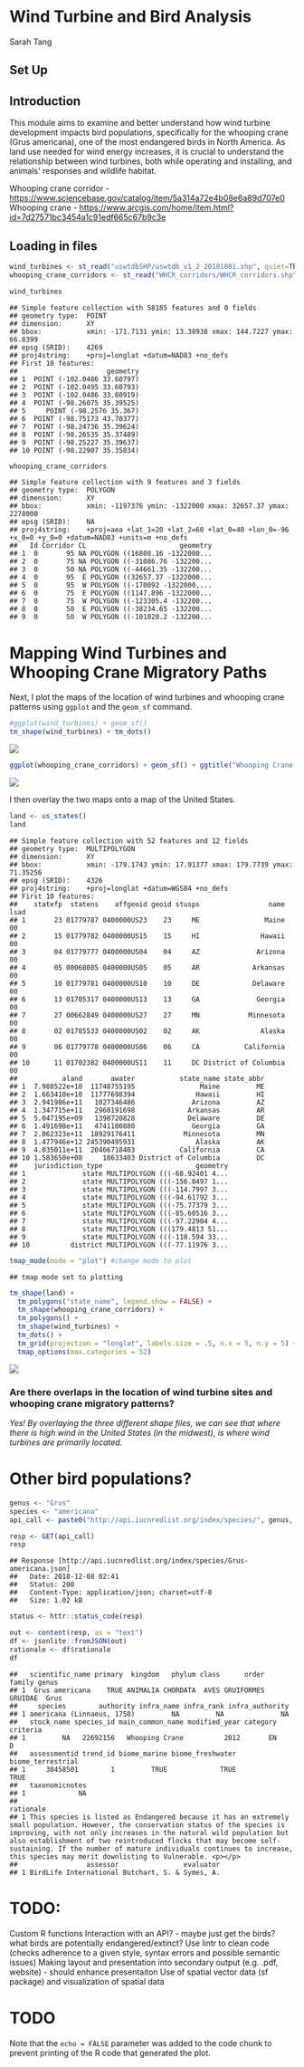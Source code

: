 Wind Turbine and Bird Analysis
================
Sarah Tang

Set Up
------

Introduction
------------

This module aims to examine and better understand how wind turbine development impacts bird populations, specifically for the whooping crane (Grus americana), one of the most endangered birds in North America. As land use needed for wind energy increases, it is crucial to understand the relationship between wind turbines, both while operating and installing, and animals' responses and wildlife habitat.

Whooping crane corridor - <https://www.sciencebase.gov/catalog/item/5a314a72e4b08e6a89d707e0> Whooping crane - <https://www.arcgis.com/home/item.html?id=7d27571bc3454a1c91edf665c67b9c3e>

Loading in files
----------------

``` r
wind_turbines <- st_read("uswtdbSHP/uswtdb_v1_2_20181001.shp", quiet=TRUE)
whooping_crane_corridors <- st_read("WHCR_corridors/WHCR_corridors.shp", quiet=TRUE)

wind_turbines
```

    ## Simple feature collection with 58185 features and 0 fields
    ## geometry type:  POINT
    ## dimension:      XY
    ## bbox:           xmin: -171.7131 ymin: 13.38938 xmax: 144.7227 ymax: 66.8399
    ## epsg (SRID):    4269
    ## proj4string:    +proj=longlat +datum=NAD83 +no_defs
    ## First 10 features:
    ##                      geometry
    ## 1  POINT (-102.0486 33.60797)
    ## 2  POINT (-102.0495 33.60793)
    ## 3  POINT (-102.0486 33.60919)
    ## 4  POINT (-98.26075 35.39525)
    ## 5     POINT (-98.2576 35.367)
    ## 6  POINT (-98.75173 43.70377)
    ## 7  POINT (-98.24736 35.39624)
    ## 8  POINT (-98.26535 35.37489)
    ## 9  POINT (-98.25227 35.39637)
    ## 10 POINT (-98.22907 35.35834)

``` r
whooping_crane_corridors
```

    ## Simple feature collection with 9 features and 3 fields
    ## geometry type:  POLYGON
    ## dimension:      XY
    ## bbox:           xmin: -1197376 ymin: -1322000 xmax: 32657.37 ymax: 2278000
    ## epsg (SRID):    NA
    ## proj4string:    +proj=aea +lat_1=20 +lat_2=60 +lat_0=40 +lon_0=-96 +x_0=0 +y_0=0 +datum=NAD83 +units=m +no_defs
    ##   Id Corridor CL                       geometry
    ## 1  0       95 NA POLYGON ((16808.16 -1322000...
    ## 2  0       75 NA POLYGON ((-31086.76 -132200...
    ## 3  0       50 NA POLYGON ((-44661.35 -132200...
    ## 4  0       95  E POLYGON ((32657.37 -1322000...
    ## 5  0       95  W POLYGON ((-170092 -1322000,...
    ## 6  0       75  E POLYGON ((1147.896 -1322000...
    ## 7  0       75  W POLYGON ((-123305.4 -132200...
    ## 8  0       50  E POLYGON ((-38234.65 -132200...
    ## 9  0       50  W POLYGON ((-101020.2 -132200...

Mapping Wind Turbines and Whooping Crane Migratory Paths
========================================================

Next, I plot the maps of the location of wind turbines and whooping crane patterns using `ggplot` and the `geom_sf` command.

``` r
#ggplot(wind_turbines) + geom_sf()
tm_shape(wind_turbines) + tm_dots()
```

![](analysis_files/figure-markdown_github/unnamed-chunk-3-1.png)

``` r
ggplot(whooping_crane_corridors) + geom_sf() + ggtitle("Whooping Crane Migration Corridor")
```

![](analysis_files/figure-markdown_github/unnamed-chunk-4-1.png)

I then overlay the two maps onto a map of the United States.

``` r
land <- us_states()
land
```

    ## Simple feature collection with 52 features and 12 fields
    ## geometry type:  MULTIPOLYGON
    ## dimension:      XY
    ## bbox:           xmin: -179.1743 ymin: 17.91377 xmax: 179.7739 ymax: 71.35256
    ## epsg (SRID):    4326
    ## proj4string:    +proj=longlat +datum=WGS84 +no_defs
    ## First 10 features:
    ##    statefp  statens    affgeoid geoid stusps                 name lsad
    ## 1       23 01779787 0400000US23    23     ME                Maine   00
    ## 2       15 01779782 0400000US15    15     HI               Hawaii   00
    ## 3       04 01779777 0400000US04    04     AZ              Arizona   00
    ## 4       05 00068085 0400000US05    05     AR             Arkansas   00
    ## 5       10 01779781 0400000US10    10     DE             Delaware   00
    ## 6       13 01705317 0400000US13    13     GA              Georgia   00
    ## 7       27 00662849 0400000US27    27     MN            Minnesota   00
    ## 8       02 01785533 0400000US02    02     AK               Alaska   00
    ## 9       06 01779778 0400000US06    06     CA           California   00
    ## 10      11 01702382 0400000US11    11     DC District of Columbia   00
    ##           aland       awater           state_name state_abbr
    ## 1  7.988522e+10  11748755195                Maine         ME
    ## 2  1.663410e+10  11777698394               Hawaii         HI
    ## 3  2.941986e+11   1027346486              Arizona         AZ
    ## 4  1.347715e+11   2960191698             Arkansas         AR
    ## 5  5.047195e+09   1398720828             Delaware         DE
    ## 6  1.491698e+11   4741100880              Georgia         GA
    ## 7  2.062323e+11  18929176411            Minnesota         MN
    ## 8  1.477946e+12 245390495931               Alaska         AK
    ## 9  4.035011e+11  20466718403           California         CA
    ## 10 1.583650e+08     18633403 District of Columbia         DC
    ##    jurisdiction_type                       geometry
    ## 1              state MULTIPOLYGON (((-68.92401 4...
    ## 2              state MULTIPOLYGON (((-156.0497 1...
    ## 3              state MULTIPOLYGON (((-114.7997 3...
    ## 4              state MULTIPOLYGON (((-94.61792 3...
    ## 5              state MULTIPOLYGON (((-75.77379 3...
    ## 6              state MULTIPOLYGON (((-85.60516 3...
    ## 7              state MULTIPOLYGON (((-97.22904 4...
    ## 8              state MULTIPOLYGON (((179.4813 51...
    ## 9              state MULTIPOLYGON (((-118.594 33...
    ## 10          district MULTIPOLYGON (((-77.11976 3...

``` r
tmap_mode(mode = "plot") #change mode to plot
```

    ## tmap mode set to plotting

``` r
tm_shape(land) +
  tm_polygons("state_name", legend.show = FALSE) +
  tm_shape(whooping_crane_corridors) +
  tm_polygons() +
  tm_shape(wind_turbines) +
  tm_dots() +
  tm_grid(projection = "longlat", labels.size = .5, n.x = 5, n.y = 5) +
  tmap_options(max.categories = 52)
```

![](analysis_files/figure-markdown_github/unnamed-chunk-5-1.png)

### Are there overlaps in the location of wind turbine sites and whooping crane migratory patterns?

*Yes! By overlaying the three different shape files, we can see that where there is high wind in the United States (in the midwest), is where wind turbines are primarily located.*

Other bird populations?
=======================

``` r
genus <- "Grus"
species <- "americana"
api_call <- paste0("http://api.iucnredlist.org/index/species/", genus, "-", species, ".json")

resp <- GET(api_call)
resp
```

    ## Response [http://api.iucnredlist.org/index/species/Grus-americana.json]
    ##   Date: 2018-12-08 02:41
    ##   Status: 200
    ##   Content-Type: application/json; charset=utf-8
    ##   Size: 1.02 kB

``` r
status <- httr::status_code(resp)

out <- content(resp, as = "text")
df <- jsonlite::fromJSON(out)
rationale <- df$rationale
df
```

    ##   scientific_name primary  kingdom   phylum class      order  family genus
    ## 1  Grus americana    TRUE ANIMALIA CHORDATA  AVES GRUIFORMES GRUIDAE  Grus
    ##     species        authority infra_name infra_rank infra_authority
    ## 1 americana (Linnaeus, 1758)         NA         NA              NA
    ##   stock_name species_id main_common_name modified_year category criteria
    ## 1         NA   22692156   Whooping Crane          2012       EN        D
    ##   assessmentid trend_id biome_marine biome_freshwater biome_terrestrial
    ## 1     38458501        1         TRUE             TRUE              TRUE
    ##   taxonomicnotes
    ## 1             NA
    ##                                                                                                                                                                                                                                                                                                                                                                                                         rationale
    ## 1 This species is listed as Endangered because it has an extremely small population. However, the conservation status of the species is improving, with not only increases in the natural wild population but also establishment of two reintroduced flocks that may become self-sustaining. If the number of mature individuals continues to increase, this species may merit downlisting to Vulnerable. <p></p>
    ##                 assessor                evaluator
    ## 1 BirdLife International Butchart, S. & Symes, A.

TODO:
=====

Custom R functions Interaction with an API? - maybe just get the birds? what birds are potentially endangered/extinct? Use lintr to clean code (checks adherence to a given style, syntax errors and possible semantic issues) Making layout and presentation into secondary output (e.g. .pdf, website) - should enhance presentaiton Use of spatial vector data (sf package) and visualization of spatial data

TODO
====

Note that the `echo = FALSE` parameter was added to the code chunk to prevent printing of the R code that generated the plot.

